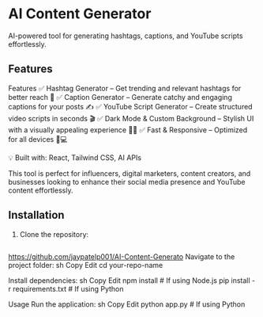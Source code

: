 # AI Content Generator

AI-powered tool for generating hashtags, captions, and YouTube scripts effortlessly.

## Features
Features
✅ Hashtag Generator – Get trending and relevant hashtags for better reach 📢
✅ Caption Generator – Generate catchy and engaging captions for your posts ✍️
✅ YouTube Script Generator – Create structured video scripts in seconds 🎬
✅ Dark Mode & Custom Background – Stylish UI with a visually appealing experience 🌙✨
✅ Fast & Responsive – Optimized for all devices 📱💻

💡 Built with: React, Tailwind CSS, AI APIs

This tool is perfect for influencers, digital marketers, content creators, and businesses looking to enhance their social media presence and YouTube content effortlessly.



## Installation
1. Clone the repository:
   ```sh
  https://github.com/jaypatelp001/AI-Content-Generato
Navigate to the project folder:
sh
Copy
Edit
cd your-repo-name


Install dependencies:
sh
Copy
Edit
npm install  # If using Node.js
pip install -r requirements.txt  # If using Python


Usage
Run the application:
sh
Copy
Edit
python app.py  # If using Python
